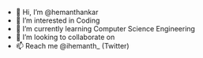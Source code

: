 - 👋 Hi, I’m @hemanthankar
- 👀 I’m interested in Coding
- 🌱 I’m currently learning Computer Science Engineering
- 💞️ I’m looking to collaborate on
- 📫 Reach me @ihemanth_ (Twitter)

<!---
HemanthSankar/HemanthSankar is a ✨ special ✨ repository because its `README.md` (this file) appears on your GitHub profile.
You can click the Preview link to take a look at your changes.
--->
